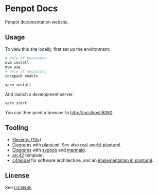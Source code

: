 # Penpot Docs

Penpot documentation website.

## Usage

To view this site locally, first set up the environment:

```sh
# only if necessary
nvm install
nvm use
# only if necessary
corepack enable

yarn install
```

And launch a development server:

```sh
yarn start
```

You can then point a browser to [http://localhost:8080](http://localhost:8080).

## Tooling

* [Eleventy (11ty)](https://www.11ty.dev/docs)
* [Diagrams](https://github.com/gmunguia/markdown-it-plantuml) with
[plantuml](https://plantuml.com). See also
[real-world-plantuml](https://real-world-plantuml.com).
* [Diagrams](https://github.com/agoose77/markdown-it-diagrams) with
[svgbob](https://github.com/ivanceras/svgbob) and
[mermaid](https://github.com/mermaid-js/mermaid).
* [arc42](https://arc42.org/overview) template.
* [c4model](https://c4model.com) for software architecture, and an
[implementation in plantuml](https://github.com/plantuml-stdlib/C4-PlantUML).

## License

See [LICENSE](./LICENSE)
